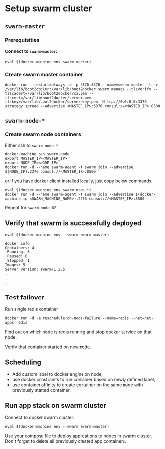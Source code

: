 Setup swarm cluster
===================

## `swarm-master`

### Prerequisities


#### Connect to `swarm-master`:

```
eval $(docker-machine env swarm-master)
```

### Create swarm master container

```
docker run --restart=always -d -p 3376:3376 --name=swarm-master -t -v /var/lib/boot2docker:/var/lib/boot2docker swarm manage --tlsverify --tlscacert=/var/lib/boot2docker/ca.pem --tlscert=/var/lib/boot2docker/server.pem --tlskey=/var/lib/boot2docker/server-key.pem -H tcp://0.0.0.0:3376 --strategy spread --advertise <MASTER_IP>:3376 consul://<MASTER_IP>:8500 
```

## `swarm-node-*`

### Create swarm node containers

Either ssh to `swarm-node-*`
```
docker-machine ssh swarm-node
export MASTER_IP=<MASTER_IP>
export NODE_IP=<NODE_IP>
docker run -d --name swarm-agent -t swarm join --advertise ${NODE_IP}:2376 consul://<MASTER_IP>:8500
```

or if you have docker client installed locally, just copy below commands:
```
eval $(docker-machine env swarm-node-*)
docker run -d --name swarm-agent -t swarm join --advertise $(docker-machine ip <SWARM_MACHINE_NAME>):2376 consul://<MASTER_IP>:8500
```

Repeat for `swarm-node-02`.

## Verify that swarm is successfully deployed

```
eval $(docker-machine env --swarm swarm-master)

docker info
Containers: 4
 Running: 3
 Paused: 0
 Stopped: 1
Images: 5
Server Version: swarm/1.2.5
.
.
.
```

## Test failover

Run single redis container

```
docker run -d -e reschedule:on-node-failure --name=redis --net=net-apps redis
```

Find out on which node is redis running and stop docker service on that node.

Verify that container started on new node.

## Scheduling

  * Add custom label to docker engine on node,
  * use docker constraints to run container based on newly defined label,
  * use container affinity to create container on the same node with previously started container.

## Run app stack on swarm cluster

Connect to docker swarm cluster:

```
eval $(docker-machine env --swarm swarm-master)
```

Use your compose file to deploy applications to nodes in swarm cluster. 
Don't forget to delete all previously created app containers.
